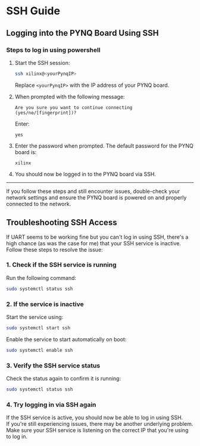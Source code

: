 # SSH Guide

## Logging into the PYNQ Board Using SSH

### Steps to log in using powershell
1. Start the SSH session:
   
   ```bash
   ssh xilinx@<yourPynqIP>
   ```
   Replace `<yourPynqIP>` with the IP address of your PYNQ board.

2. When prompted with the following message:

   ```
   Are you sure you want to continue connecting (yes/no/[fingerprint])?
   ```

   Enter:

   ```
   yes
   ```

3. Enter the password when prompted. The default password for the PYNQ board is:

   ```
   xilinx
   ```

4. You should now be logged in to the PYNQ board via SSH.

---

If you follow these steps and still encounter issues, double-check your network settings and ensure the PYNQ board is powered on and properly connected to the network.




## Troubleshooting SSH Access

If UART seems to be working fine but you can't log in using SSH, there's a high chance (as was the case for me) that your SSH service is inactive. Follow these steps to resolve the issue:

### 1. Check if the SSH service is running
Run the following command:

```bash
sudo systemctl status ssh
```

### 2. If the service is inactive
Start the service using:

```bash
sudo systemctl start ssh
```

Enable the service to start automatically on boot:

```bash
sudo systemctl enable ssh
```

### 3. Verify the SSH service status
Check the status again to confirm it is running:

```bash
sudo systemctl status ssh
```

### 4. Try logging in via SSH again
If the SSH service is active, you should now be able to log in using SSH.  
If you're still experiencing issues, there may be another underlying problem.  
Make sure your SSH service is listening on the correct IP that you're using to log in.


